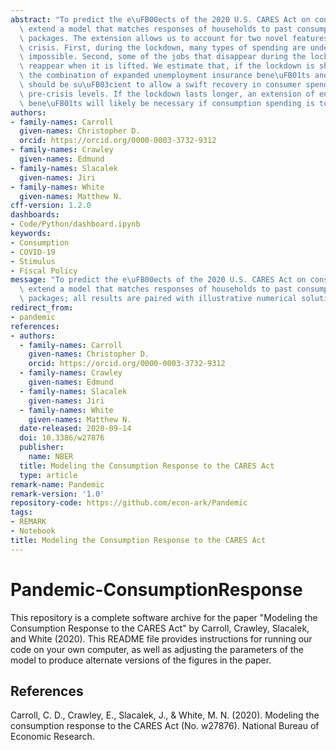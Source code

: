 ```yaml
---
abstract: "To predict the e\uFB00ects of the 2020 U.S. CARES Act on consumption, we\
  \ extend a model that matches responses of households to past consumption stimulus\
  \ packages. The extension allows us to account for two novel features of the coronavirus\
  \ crisis. First, during the lockdown, many types of spending are undesirable or\
  \ impossible. Second, some of the jobs that disappear during the lockdown will not\
  \ reappear when it is lifted. We estimate that, if the lockdown is short-lived,\
  \ the combination of expanded unemployment insurance bene\uFB01ts and stimulus payments\
  \ should be su\uFB03cient to allow a swift recovery in consumer spending to its\
  \ pre-crisis levels. If the lockdown lasts longer, an extension of enhanced unemployment\
  \ bene\uFB01ts will likely be necessary if consumption spending is to recover."
authors:
- family-names: Carroll
  given-names: Christopher D.
  orcid: https://orcid.org/0000-0003-3732-9312
- family-names: Crawley
  given-names: Edmund
- family-names: Slacalek
  given-names: Jiri
- family-names: White
  given-names: Matthew N.
cff-version: 1.2.0
dashboards:
- Code/Python/dashboard.ipynb
keywords:
- Consumption
- COVID-19
- Stimulus
- Fiscal Policy
message: "To predict the e\uFB00ects of the 2020 U.S. CARES Act on consumption, we\
  \ extend a model that matches responses of households to past consumption stimulus\
  \ packages; all results are paired with illustrative numerical solutions."
redirect_from:
- pandemic
references:
- authors:
  - family-names: Carroll
    given-names: Christopher D.
    orcid: https://orcid.org/0000-0003-3732-9312
  - family-names: Crawley
    given-names: Edmund
  - family-names: Slacalek
    given-names: Jiri
  - family-names: White
    given-names: Matthew N.
  date-released: 2020-09-14
  doi: 10.3386/w27876
  publisher:
    name: NBER
  title: Modeling the Consumption Response to the CARES Act
  type: article
remark-name: Pandemic
remark-version: '1.0'
repository-code: https://github.com/econ-ark/Pandemic
tags:
- REMARK
- Notebook
title: Modeling the Consumption Response to the CARES Act
---
```


# Pandemic-ConsumptionResponse

This repository is a complete software archive for the paper "Modeling the Consumption Response to the CARES Act" by Carroll, Crawley, Slacalek, and White (2020). This README file provides instructions for running our code on your own computer, as well as adjusting the parameters of the model to produce alternate versions of the figures in the paper.

## References

Carroll, C. D., Crawley, E., Slacalek, J., & White, M. N. (2020). Modeling the consumption response to the CARES Act (No. w27876). National Bureau of Economic Research.


